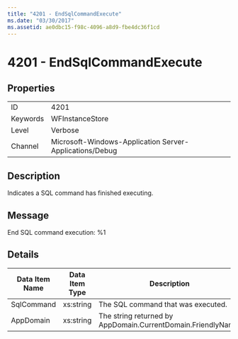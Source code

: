 ```yaml
---
title: "4201 - EndSqlCommandExecute"
ms.date: "03/30/2017"
ms.assetid: ae0dbc15-f98c-4096-a8d9-fbe4dc36f1cd
---
```

# 4201 - EndSqlCommandExecute
## Properties  


|||  
|-|-|  
|ID|4201|  
|Keywords|WFInstanceStore|  
|Level|Verbose|  
|Channel|Microsoft-Windows-Application Server-Applications/Debug|  

## Description  
 Indicates a SQL command has finished executing.  

## Message  
 End SQL command execution: %1  

## Details  


| Data Item Name | Data Item Type |                         Description                          |
|----------------|----------------|--------------------------------------------------------------|
|   SqlCommand   |   xs:string    |              The SQL command that was executed.              |
|   AppDomain    |   xs:string    | The string returned by AppDomain.CurrentDomain.FriendlyName. |

